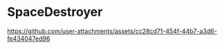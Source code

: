 # SpaceDestroyer


https://github.com/user-attachments/assets/cc28cd71-454f-44b7-a3d6-fe434047ed96

